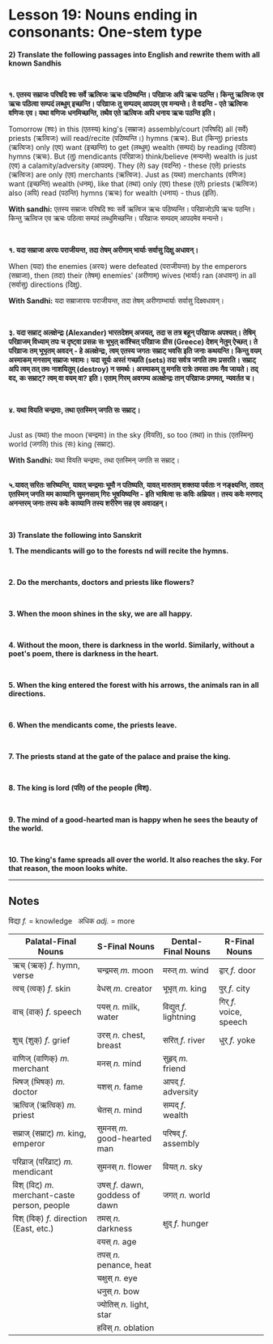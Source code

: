 # Lesson 19: Nouns ending in consonants: One-stem type

**2) Translate the following passages into English and rewrite them with all known Sandhis**

<BR>

**१. एतस्य सम्राजः परिषदि श्वः सर्वे ऋत्विजः ऋचः पठिष्यन्ति। परिव्राजः अपि ऋचः पठन्ति। किन्तु ऋत्विजः एव ऋचः पठित्वा सम्पदं लब्धुम् इच्छन्ति। परिव्राजः तु सम्पदम् आपदम् एव मन्यन्ते। ते वदन्ति - एते ऋत्विजः वणिजः एव। यथा वणिजः धनमिच्छन्ति, तथैव एते ऋत्विजः अपि धनाय ऋचः पठन्ति इति।**

Tomorrow (श्वः) in this (एतस्य) king's (सम्राजः) assembly/court (परिषदि) all (सर्वे) priests (ऋत्विजः) will read/recite (पठिष्यन्ति।) hymns (ऋचः). But (किन्तु) priests (ऋत्विजः) only (एव) want (इच्छन्ति) to get (लब्धुम्) wealth (सम्पदं) by reading (पठित्वा) hymns (ऋचः). But (तु) mendicants (परिव्राजः) think/believe (मन्यन्ते) wealth is just (एव) a calamity/adversity (आपदम्). They (ते) say (वदन्ति) - these (एते) priests (ऋत्विजः) are only (एव) merchants (ऋत्विजः). Just as (यथा) merchants (वणिजः) want (इच्छन्ति) wealth (धनम्), like that (तथा) only (एव) these (एते) priests (ऋत्विजः) also (अपि) read (पठन्ति) hymns (ऋचः) for wealth (धनाय) - thus (इति).

**With sandhi:** एतस्य सम्राजः परिषदि श्वः सर्वे ऋत्विज ऋचः पठिष्यन्ति। परिव्राजोऽपि ऋचः पठन्ति। किन्तु ऋत्विज एव ऋचः पठित्वा सम्पदं लब्धुमिच्छन्ति। परिव्राजः सम्पदम् आपदमेव मन्यन्ते। 

<BR>

**१. यदा सम्राजा अरयः पराजीयन्त, तदा तेषम् अरीणाम् भार्याः सर्वासु दिक्षु अधावन्।**

When (यदा) the enemies (अरयः) were defeated (पराजीयन्त) by the emperors (सम्राजा), then (तदा) their (तेषम्) enemies' (अरीणाम्) wives (भार्याः) ran (अधावन्) in all (सर्वासु) directions (दिक्षु). 

**With Sandhi:** यदा सम्राजारयः पराजीयन्त, तदा तेषम् अरीणाम्भार्याः सर्वासु दिक्ष्वधावन्।

<BR>

**३. यदा सम्राट् अलक्षेन्द्रः (Alexander) भारतदेशम् अजयत्, तदा स तत्र बहून् परिव्राजः अपश्यत्। तेषिम् परिव्राजम् विध्याम् तपः च दृष्ट्वा प्रसन्नः सः भूभृत् कांश्चित् परिव्राजः ग्रीस (Greece) देशम् नेतुम् ऐच्छत्। ते परिव्राजः तम् भूभृतम् अवदन् - हे अलक्षेन्द्रः, त्वम् एतस्य जगतः सम्राट् भवसि इति जनाः कथयन्ति। किन्तु वयम् अस्माकम् मनसाम् सम्राजः भवामः। यदा सूर्यः अस्तं गच्छति (sets) तदा सर्वत्र जगति तमः प्रसरति। सम्राट् अपि त्वम् तत् तमः नाशयितुम् (destroy) न समर्थः। अस्माकम् तु मनसि रात्रेः तमसा तमः नैव जायते। तद् वद, कः सम्राट्? त्वम् वा वयम् वा? इति। एताम् गिरम् अवगम्य अलक्षेन्द्रः तान् परिव्राजः प्रणमत्, न्यवर्तत च।**

<BR>

**४. यथा वियति चन्द्रमाः, तथा एतस्मिन् जगति सः सम्राट्।**

<BR>
Just as (यथा) the moon (चन्द्रमाः) in the sky (वियति), so too (तथा) in this (एतस्मिन्) world (जगति) this (सः) king (सम्राट्).

**With Sandhi:** यथा वियति चन्द्रमाः, तथा एतस्मिन् जगति स सम्राट्।
<BR>
<BR>

**५.यावत् सरितः सरिष्यन्ति, यावत् चन्द्रमाः भूमौ न पतिष्यति, यावत् मारुताम् शक्तया पर्वताः न नङ्क्ष्यन्ति, तावत् एतस्मिन् जगति मम काव्यानि सुमनसाम् गिरः भूषयिष्यन्ति - इति भाषित्वा सः कविः अम्रियत। तस्य कवेः मरणाद् अनन्तरम् जनाः तस्य कवेः काव्यानि तस्य शरीरेण सह एव अवादहन्।**

<BR>


**3) Translate the following into Sanskrit**

**1. The mendicants will go to the forests nd will recite the hymns.**

<BR>

**2. Do the merchants, doctors and priests like flowers?**

<BR>

**3. When the moon shines in the sky, we are all happy.**

<BR>

**4. Without the moon, there is darkness in the world. Similarly, without a poet's poem, there is darkness in the heart.**

<BR>

**5. When the king entered the forest with his arrows, the animals ran in all directions.**

<BR>

**6. When the mendicants come, the priests leave.**

<BR>

**7. The priests stand at the gate of the palace and praise the king.**

<BR>

**8. The king is lord (पति) of the people (विश्).**

<BR>

**9. The mind of a good-hearted man is happy when he sees the beauty of the world.**

<BR>

**10. The king's fame spreads all over the world. It also reaches the sky. For that reason, the moon looks white.**

---

## Notes

विद्या *f.* = knowledge &nbsp; अधिक *adj.* = more

| Palatal-Final Nouns | S-Final Nouns | Dental-Final Nouns | R-Final Nouns |
| --- | --- | --- | --- | 
| ऋच् (ऋक्) *f.* hymn, verse | चन्द्रमस् *m.* moon | मरुत् *m.* wind | द्वार् *f.* door |
| त्वच् (त्वक्) *f.* skin | वेधस् *m.* creator | भूभृत् *m.* king | पुर् *f.* city|
| वाच् (वाक्) *f.* speech | पयस् *n.* milk, water | विद्युत् *f.* lightning | गिर् *f.* voice, speech |
| शुच् (शुक्) *f.* grief | उरस् *n.* chest, breast | सरित् *f.* river | धुर् *f.* yoke |
| वाणिज् (वाणिक्) *m.* merchant | मनस् *n.* mind | सुहृद् *m.* friend | |
| भिषज् (भिषक्) *m.* doctor | यशस् *n.* fame | आपद् *f.* adversity | |
| ऋत्विज् (ऋत्विक्) *m.* priest | चेतस् *n.* mind | सम्पद् *f.* wealth | |
| सम्राज् (सम्राट्) *m.* king, emperor | सुमनस् *m.* good-hearted man | परिषद् *f.* assembly | |
| परिव्राज् (परिव्राट्) *m.* mendicant | सुमनस् *n.* flower | वियत् *n.* sky | |
| विश् (विट्) *m.* merchant-caste person, people | उषस् *f.* dawn, goddess of dawn | जगत् *n.* world | |
| दिश् (दिक्) *f.* direction (East, etc.) | तमस् *n.* darkness | क्षुद् *f.* hunger | |
| | वयस् *n.* age | | |
| | तपस् *n.* penance, heat | | |
| | चक्षुस् *n.* eye | | |
| | धनुस्  *n.* bow | | |
| | ज्योतिस् *n.* light, star | | |
| | हविस् *n.* oblation| | |